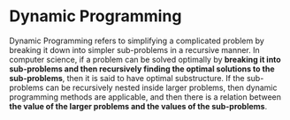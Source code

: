 # Dynamic Programming

Dynamic Programming refers to simplifying a complicated problem by breaking it down into simpler sub-problems in a recursive manner. In computer science, if a problem can be solved optimally by **breaking it into sub-problems and then recursively finding the optimal solutions to the sub-problems**, then it is said to have optimal substructure. If the sub-problems can be recursively nested inside larger problems, then dynamic programming methods are applicable, and then there is a relation between **the value of the larger problems and the values of the sub-problems**.